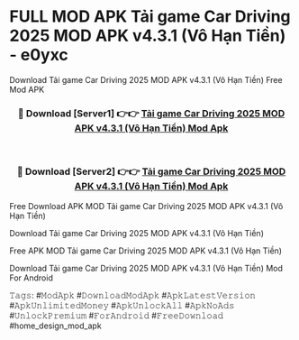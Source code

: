 # FULL MOD APK Tải game Car Driving 2025 MOD APK v4.3.1 (Vô Hạn Tiền) - e0yxc
Download Tải game Car Driving 2025 MOD APK v4.3.1 (Vô Hạn Tiền) Free Mod APK

<div align="center">
<h3>🔴 Download [Server1] 👉👉 <a href="https://apk-comot.site?title=Tải_game_Car_Driving_2025_MOD_APK_v4.3.1_(Vô_Hạn_Tiền)">Tải game Car Driving 2025 MOD APK v4.3.1 (Vô Hạn Tiền) Mod Apk</a></h3><br>

<h3>🔴 Download [Server2] 👉👉 <a href="https://apk-comot.site?title=Tải_game_Car_Driving_2025_MOD_APK_v4.3.1_(Vô_Hạn_Tiền)">Tải game Car Driving 2025 MOD APK v4.3.1 (Vô Hạn Tiền) Mod Apk</a></h3>
</div>


Free Download APK MOD Tải game Car Driving 2025 MOD APK v4.3.1 (Vô Hạn Tiền)

Download Tải game Car Driving 2025 MOD APK v4.3.1 (Vô Hạn Tiền) 

Free APK MOD Tải game Car Driving 2025 MOD APK v4.3.1 (Vô Hạn Tiền) 

Download Tải game Car Driving 2025 MOD APK v4.3.1 (Vô Hạn Tiền) Mod For Android

𝚃𝚊𝚐𝚜: #𝙼𝚘𝚍𝙰𝚙𝚔 #𝙳𝚘𝚠𝚗𝚕𝚘𝚊𝚍𝙼𝚘𝚍𝙰𝚙𝚔 #𝙰𝚙𝚔𝙻𝚊𝚝𝚎𝚜𝚝𝚅𝚎𝚛𝚜𝚒𝚘𝚗 #𝙰𝚙𝚔𝚄𝚗𝚕𝚒𝚖𝚒𝚝𝚎𝚍𝙼𝚘𝚗𝚎𝚢 #𝙰𝚙𝚔𝚄𝚗𝚕𝚘𝚌𝚔𝙰𝚕𝚕 #𝙰𝚙𝚔𝙽𝚘𝙰𝚍𝚜 #𝚄𝚗𝚕𝚘𝚌𝚔𝙿𝚛𝚎𝚖𝚒𝚞𝚖 #𝙵𝚘𝚛𝙰𝚗𝚍𝚛𝚘𝚒𝚍 #𝙵𝚛𝚎𝚎𝙳𝚘𝚠𝚗𝚕𝚘𝚊𝚍 #home_design_mod_apk